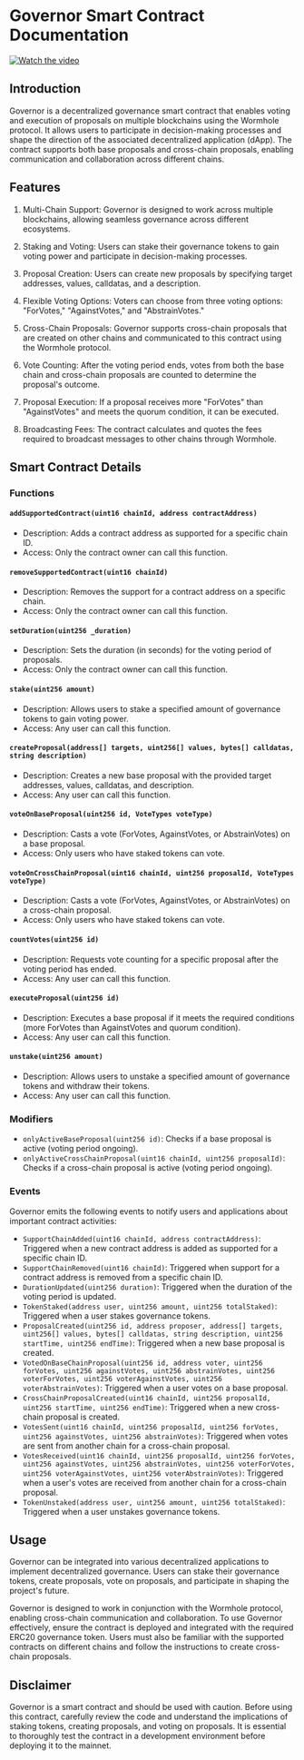 # Governor Smart Contract Documentation

[![Watch the video](https://i.imgur.com/PpqxUVp.jpg)](https://www.youtube.com/watch?v=tcxoGLWKKk8)

## Introduction

Governor is a decentralized governance smart contract that enables voting and execution of proposals on multiple blockchains using the Wormhole protocol. It allows users to participate in decision-making processes and shape the direction of the associated decentralized application (dApp). The contract supports both base proposals and cross-chain proposals, enabling communication and collaboration across different chains.

## Features

1. Multi-Chain Support: Governor is designed to work across multiple blockchains, allowing seamless governance across different ecosystems.

2. Staking and Voting: Users can stake their governance tokens to gain voting power and participate in decision-making processes.

3. Proposal Creation: Users can create new proposals by specifying target addresses, values, calldatas, and a description.

4. Flexible Voting Options: Voters can choose from three voting options: "ForVotes," "AgainstVotes," and "AbstrainVotes."

5. Cross-Chain Proposals: Governor supports cross-chain proposals that are created on other chains and communicated to this contract using the Wormhole protocol.

6. Vote Counting: After the voting period ends, votes from both the base chain and cross-chain proposals are counted to determine the proposal's outcome.

7. Proposal Execution: If a proposal receives more "ForVotes" than "AgainstVotes" and meets the quorum condition, it can be executed.

8. Broadcasting Fees: The contract calculates and quotes the fees required to broadcast messages to other chains through Wormhole.

## Smart Contract Details

### Functions

#### `addSupportedContract(uint16 chainId, address contractAddress)`

- Description: Adds a contract address as supported for a specific chain ID.
- Access: Only the contract owner can call this function.

#### `removeSupportedContract(uint16 chainId)`

- Description: Removes the support for a contract address on a specific chain.
- Access: Only the contract owner can call this function.

#### `setDuration(uint256 _duration)`

- Description: Sets the duration (in seconds) for the voting period of proposals.
- Access: Only the contract owner can call this function.

#### `stake(uint256 amount)`

- Description: Allows users to stake a specified amount of governance tokens to gain voting power.
- Access: Any user can call this function.

#### `createProposal(address[] targets, uint256[] values, bytes[] calldatas, string description)`

- Description: Creates a new base proposal with the provided target addresses, values, calldatas, and description.
- Access: Any user can call this function.

#### `voteOnBaseProposal(uint256 id, VoteTypes voteType)`

- Description: Casts a vote (ForVotes, AgainstVotes, or AbstrainVotes) on a base proposal.
- Access: Only users who have staked tokens can vote.

#### `voteOnCrossChainProposal(uint16 chainId, uint256 proposalId, VoteTypes voteType)`

- Description: Casts a vote (ForVotes, AgainstVotes, or AbstrainVotes) on a cross-chain proposal.
- Access: Only users who have staked tokens can vote.

#### `countVotes(uint256 id)`

- Description: Requests vote counting for a specific proposal after the voting period has ended.
- Access: Any user can call this function.

#### `executeProposal(uint256 id)`

- Description: Executes a base proposal if it meets the required conditions (more ForVotes than AgainstVotes and quorum condition).
- Access: Any user can call this function.

#### `unstake(uint256 amount)`

- Description: Allows users to unstake a specified amount of governance tokens and withdraw their tokens.
- Access: Any user can call this function.

### Modifiers

- `onlyActiveBaseProposal(uint256 id)`: Checks if a base proposal is active (voting period ongoing).
- `onlyActiveCrossChainProposal(uint16 chainId, uint256 proposalId)`: Checks if a cross-chain proposal is active (voting period ongoing).

### Events

Governor emits the following events to notify users and applications about important contract activities:

- `SupportChainAdded(uint16 chainId, address contractAddress)`: Triggered when a new contract address is added as supported for a specific chain ID.
- `SupportChainRemoved(uint16 chainId)`: Triggered when support for a contract address is removed from a specific chain ID.
- `DurationUpdated(uint256 duration)`: Triggered when the duration of the voting period is updated.
- `TokenStaked(address user, uint256 amount, uint256 totalStaked)`: Triggered when a user stakes governance tokens.
- `ProposalCreated(uint256 id, address proposer, address[] targets, uint256[] values, bytes[] calldatas, string description, uint256 startTime, uint256 endTime)`: Triggered when a new base proposal is created.
- `VotedOnBaseChainProposal(uint256 id, address voter, uint256 forVotes, uint256 againstVotes, uint256 abstrainVotes, uint256 voterForVotes, uint256 voterAgainstVotes, uint256 voterAbstrainVotes)`: Triggered when a user votes on a base proposal.
- `CrossChainProposalCreated(uint16 chainId, uint256 proposalId, uint256 startTime, uint256 endTime)`: Triggered when a new cross-chain proposal is created.
- `VotesSent(uint16 chainId, uint256 proposalId, uint256 forVotes, uint256 againstVotes, uint256 abstrainVotes)`: Triggered when votes are sent from another chain for a cross-chain proposal.
- `VotesReceived(uint16 chainId, uint256 proposalId, uint256 forVotes, uint256 againstVotes, uint256 abstrainVotes, uint256 voterForVotes, uint256 voterAgainstVotes, uint256 voterAbstrainVotes)`: Triggered when a user's votes are received from another chain for a cross-chain proposal.
- `TokenUnstaked(address user, uint256 amount, uint256 totalStaked)`: Triggered when a user unstakes governance tokens.

## Usage

Governor can be integrated into various decentralized applications to implement decentralized governance. Users can stake their governance tokens, create proposals, vote on proposals, and participate in shaping the project's future.

Governor is designed to work in conjunction with the Wormhole protocol, enabling cross-chain communication and collaboration. To use Governor effectively, ensure the contract is deployed and integrated with the required ERC20 governance token. Users must also be familiar with the supported contracts on different chains and follow the instructions to create cross-chain proposals.

## Disclaimer

Governor is a smart contract and should be used with caution. Before using this contract, carefully review the code and understand the implications of staking tokens, creating proposals, and voting on proposals. It is essential to thoroughly test the contract in a development environment before deploying it to the mainnet. 
